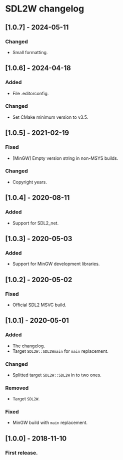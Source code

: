 # SDL2W changelog

## [1.0.7] - 2024-05-11
### Changed
- Small formatting.

## [1.0.6] - 2024-04-18
### Added
- File .editorconfig.

### Changed
- Set CMake minimum version to v3.5.


## [1.0.5] - 2021-02-19
### Fixed
- [MinGW] Empty version string in non-MSYS builds.

### Changed
- Copyright years.


## [1.0.4] - 2020-08-11
### Added
- Support for SDL2_net.


## [1.0.3] - 2020-05-03
### Added
- Support for MinGW development libraries.


## [1.0.2] - 2020-05-02
### Fixed
- Official SDL2 MSVC build.


## [1.0.1] - 2020-05-01
### Added
- The changelog.
- Target `SDL2W::SDL2Wmain` for `main` replacement.

### Changed
- Splitted target `SDL2W::SDL2W` in to two ones.

### Removed
- Target `SDL2W`.

### Fixed
- MinGW build with `main` replacement.


## [1.0.0] - 2018-11-10
### First release.
